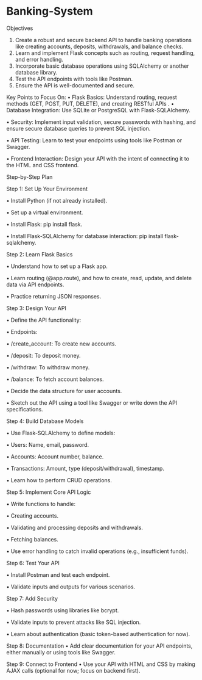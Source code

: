 # Banking-System

Objectives
1. Create a robust and secure backend API to handle banking operations like creating accounts, deposits, withdrawals, and balance checks.
2. Learn and implement Flask concepts such as routing, request handling, and error handling.
3. Incorporate basic database operations using SQLAlchemy or another database library.
4. Test the API endpoints with tools like Postman.
5. Ensure the API is well-documented and secure.

Key Points to Focus On:
• Flask Basics: Understand routing, request methods (GET, POST, PUT, DELETE), and creating RESTful APIs
.
• Database Integration: Use SQLite or PostgreSQL with Flask-SQLAlchemy.

• Security: Implement input validation, secure passwords with hashing, and ensure secure database queries to prevent SQL injection.

• API Testing: Learn to test your endpoints using tools like Postman or Swagger.

• Frontend Interaction: Design your API with the intent of connecting it to the HTML and CSS frontend.


Step-by-Step Plan

Step 1: Set Up Your Environment

• Install Python (if not already installed).

• Set up a virtual environment.

• Install Flask: pip install flask.

• Install Flask-SQLAlchemy for database interaction: pip install flask-sqlalchemy.

Step 2: Learn Flask Basics

• Understand how to set up a Flask app.

• Learn routing (@app.route), and how to create, read, update, and delete data via API endpoints.

• Practice returning JSON responses.

Step 3: Design Your API

• Define the API functionality:

• Endpoints:

• /create_account: To create new accounts.

• /deposit: To deposit money.

• /withdraw: To withdraw money.

• /balance: To fetch account balances.

• Decide the data structure for user accounts.

• Sketch out the API using a tool like Swagger or write down the API specifications.

Step 4: Build Database Models

• Use Flask-SQLAlchemy to define models:

• Users: Name, email, password.

• Accounts: Account number, balance.

• Transactions: Amount, type (deposit/withdrawal), timestamp.

• Learn how to perform CRUD operations.

Step 5: Implement Core API Logic

• Write functions to handle:

• Creating accounts.

• Validating and processing deposits and withdrawals.

• Fetching balances.

• Use error handling to catch invalid operations (e.g., insufficient funds).

Step 6: Test Your API

• Install Postman and test each endpoint.

• Validate inputs and outputs for various scenarios.

Step 7: Add Security

• Hash passwords using libraries like bcrypt.

• Validate inputs to prevent attacks like SQL injection.

• Learn about authentication (basic token-based authentication for now).

Step 8: Documentation
• Add clear documentation for your API endpoints, either manually or using tools like Swagger.

Step 9: Connect to Frontend
• Use your API with HTML and CSS by making AJAX calls (optional for now; focus on backend first).
